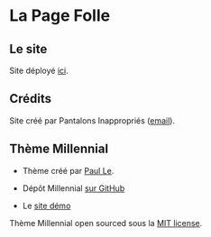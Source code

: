 # La Page Folle <!--![Alt](/favico.ico “image title”)-->

## Le site

Site déployé [ici](https://la-page-folle.github.io/).

## Crédits

Site créé par Pantalons Inappropriés ([email](mailto:pantalon.inapproprie@gmail.com)).

## Thème Millennial

* Thème créé par [Paul Le](http://lenpaul.com).

* Dépôt Millennial [sur GitHub](https://github.com/LeNPaul/Millennial/)

* Le [site démo](https://lenpaul.github.io/Millennial/)

Thème Millennial open sourced sous la [MIT license](https://github.com/LeNPaul/Millennial/blob/gh-pages/LICENSE.md).
